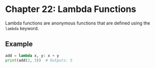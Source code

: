# Chapter 22: Lambda Functions

Lambda functions are anonymous functions that are defined using the `lambda` keyword.

## Example

```python
add = lambda x, y: x + y
print(add(2, 3))  # Outputs: 5
```
